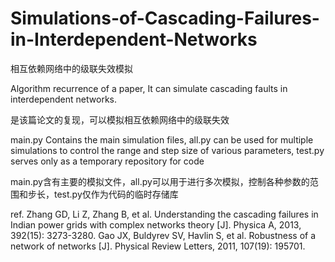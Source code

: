 # Simulations-of-Cascading-Failures-in-Interdependent-Networks
相互依赖网络中的级联失效模拟

Algorithm recurrence of a paper, It can simulate cascading faults in interdependent networks.

是该篇论文的复现，可以模拟相互依赖网络中的级联失效

main.py Contains the main simulation files, all.py can be used for multiple simulations to control the range and step size of various parameters, test.py serves only as a temporary repository for code

main.py含有主要的模拟文件，all.py可以用于进行多次模拟，控制各种参数的范围和步长，test.py仅作为代码的临时存储库

ref.
Zhang GD, Li Z, Zhang B, et al. Understanding the cascading failures in Indian power grids with complex networks theory [J]. Physica A, 2013, 392(15): 3273-3280. 
Gao JX, Buldyrev SV, Havlin S, et al. Robustness of a network of networks [J]. Physical Review Letters, 2011, 107(19): 195701. 
